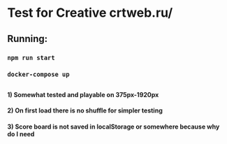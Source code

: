 # Test for Creative crtweb.ru/

## Running:
 
### `npm run start`

### `docker-compose up`

##

#### 1) Somewhat tested and playable on 375px-1920px
#### 2) On first load there is no shuffle for simpler testing
#### 3) Score board is not saved in localStorage or somewhere because why do I need
